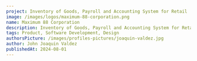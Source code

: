 ```yaml
---
project: Inventory of Goods, Payroll and Accounting System for Retail
image: /images/logos/maximum-88-corporation.png
name: Maximum 88 Corporation
description: Inventory of Goods, Payroll and Accounting System for Retail.
tags: Product, Software Development, Design
authorsPicture: /images/profiles-pictures/joaquin-valdez.jpg
author: John Joaquin Valdez
publishedAt: 2024-08-01
---
```


